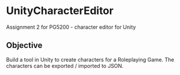 # UnityCharacterEditor
Assignment 2 for PG5200 - character editor for Unity

## Objective
Build a tool in Unity to create characters for a Roleplaying Game. The characters can be exported / imported to JSON.
